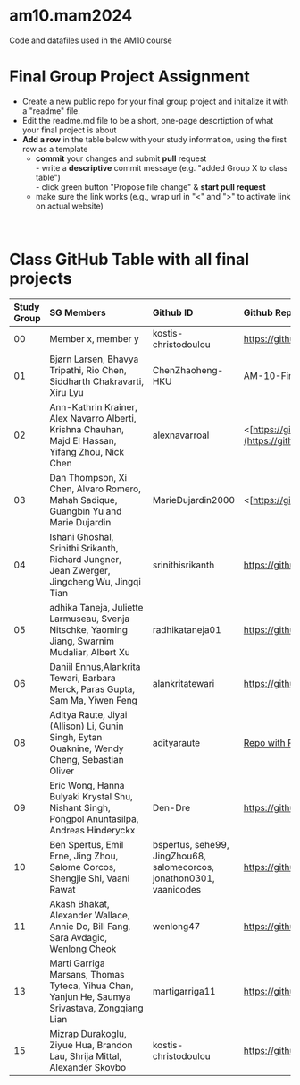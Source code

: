 # am10.mam2024

Code and datafiles used in the AM10 course

# Final Group Project Assignment

- Create a new public repo for your final group project and initialize it with a "readme" file. 
- Edit the readme.md file to be a short, one-page descrtiption of what your final project is about
- **Add a row** in the table below with your study information, using the first row as a template
    - **commit** your changes and submit **pull** request   
            - write a **descriptive** commit message (e.g. "added Group X to class table")  
            - click green button "Propose file change" & **start pull request**
    - make sure the link works (e.g., wrap url in "<" and ">" to activate link on actual website)  
<br>

# Class GitHub Table with all final projects

| Study Group   | SG Members           |Github ID                      |Github Repo for final project        | URL address for final project       |Date Added     |  
|:--------------|:---------------------|:------------------------------------------------------|:-----------------------|:-------------------------------------|:-----------------------| 
| 00     |Member x, member y |kostis-christodoulou |<https://github.com/>|<N/A>     | 2023-11-01 |
| 01     |Bjørn Larsen, Bhavya Tripathi, Rio Chen, Siddharth Chakravarti, Xiru Lyu | ChenZhaoheng-HKU |AM-10-Final-Group-Project---Runners|<https://github.com/ChenZhaoheng-HKU/AM-10-Final-Group-Project---Runners>|2023-11-21 | 
| 02     |Ann-Kathrin Krainer, Alex Navarro Alberti, Krishna Chauhan, Majd El Hassan, Yifang Zhou, Nick Chen|alexnavarroal |<[https://github.com/](https://github.com/alexnavarroal/data_visualisation_group_2/tree/main)https://github.com/alexnavarroal/data_visualisation_group_2/tree/main>|<N/A>     | 2023-11-21 |
| 03     |Dan Thompson, Xi Chen, Alvaro Romero, Mahah Sadique, Guangbin Yu and Marie Dujardin | MarieDujardin2000 | <[https://github.com/](https://github.com/MarieDujardin2000/AM10_Group_3)https://github.com/MarieDujardin2000/AM10_Group_3> | <[https://github.com/](https://github.com/MarieDujardin2000/AM10_Group_3)https://github.com/MarieDujardin2000/AM10_Group_3>  | 2023-11-21 |
| 04     |Ishani Ghoshal, Srinithi Srikanth, Richard Jungner, Jean Zwerger, Jingcheng Wu, Jingqi Tian |srinithisrikanth |<https://github.com/srinithisrikanth/Data-Visualization-Project-Group-4->|<N/A>     | 2023-11-20 |
| 05     |adhika Taneja, Juliette Larmuseau, Svenja Nitschke, Yaoming Jiang, Swarnim Mudaliar, Albert Xu |radhikataneja01 |<https://github.com/radhikataneja01/am10_aut23_finalproject>|<https://github.com/radhikataneja01/am10_aut23_finalproject/blob/main/Group5_Final.rmd>     | 2023-21-01 |
| 06     | Daniil Ennus,Alankrita Tewari, Barbara Merck, Paras Gupta, Sam Ma, Yiwen Feng |alankritatewari |<https://github.com/alankritatewari/data_viz_group6>| <https://github.com/alankritatewari/data_viz_group6/blob/main/GROUP%206%20FINAL%20ASSIGNMENT.Rmd> | 2023-11-21 |
| 08     |Aditya Raute, Jiyai (Allison) Li, Gunin Singh, Eytan Ouaknine, Wendy Cheng, Sebastian Oliver |adityaraute |[Repo with Rproj file](https://github.com/adityaraute/am10-MAM2023-Group8)|<N/A>     | 2023-11-20 |
| 09     | Eric Wong, Hanna Bulyaki Krystal Shu, Nishant Singh, Pongpol Anuntasilpa, Andreas Hinderyckx | Den-Dre | https://github.com/Den-Dre/DataVisualisation | <N/A> | 2023-11-21 |
| 10     |Ben Spertus, Emil Erne, Jing Zhou, Salome Corcos, Shengjie Shi, Vaani Rawat |bspertus, sehe99, JingZhou68, salomecorcos, jonathon0301, vaanicodes |https://github.com/vaanicodes/am10-finalproject.git|<N/A>     | 2023-11-21 |
| 11     | Akash Bhakat, Alexander Wallace, Annie Do, Bill Fang, Sara Avdagic, Wenlong Cheok | wenlong47 | <https://github.com/wenlong47/Group11_Final_Project> | <https://github.com/wenlong47/Group11_Final_Project> | 2023-11-21 |
| 13     |Marti Garriga Marsans, Thomas Tyteca, Yihua Chan, Yanjun He, Saumya Srivastava, Zongqiang Lian |martigarriga11 |<https://github.com/martigarriga11/am10_group13>|<N/A>     | 2023-11-20 |
| 15     |Mizrap Durakoglu, Ziyue Hua, Brandon Lau, Shrija Mittal, Alexander Skovbo  |kostis-christodoulou |<https://github.com/ShrijaMittal/DataVisualization_Group15>|<N/A>     | 2023-11-21 |
